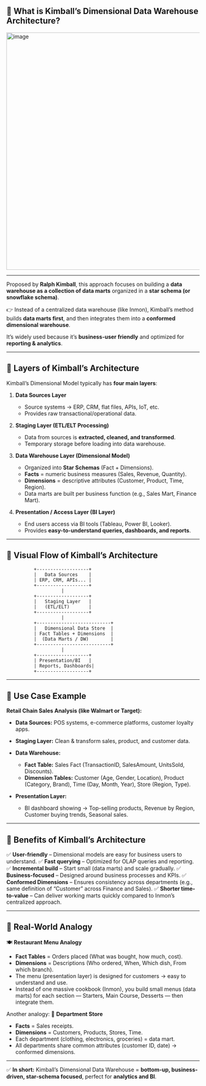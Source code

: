 ## 🔹 What is Kimball’s Dimensional Data Warehouse Architecture?

<img width="1240" height="619" alt="image" src="https://github.com/user-attachments/assets/4e728ea0-70ed-4df6-b4bc-6bb75c325559" />

---
Proposed by **Ralph Kimball**, this approach focuses on building a **data warehouse as a collection of data marts** organized in a **star schema (or snowflake schema)**.

👉 Instead of a centralized data warehouse (like Inmon), Kimball’s method builds **data marts first**, and then integrates them into a **conformed dimensional warehouse**.

It’s widely used because it’s **business-user friendly** and optimized for **reporting & analytics**.

---

## 🔹 Layers of Kimball’s Architecture

Kimball’s Dimensional Model typically has **four main layers**:

1. **Data Sources Layer**

   * Source systems → ERP, CRM, flat files, APIs, IoT, etc.
   * Provides raw transactional/operational data.

2. **Staging Layer (ETL/ELT Processing)**

   * Data from sources is **extracted, cleaned, and transformed**.
   * Temporary storage before loading into data warehouse.

3. **Data Warehouse Layer (Dimensional Model)**

   * Organized into **Star Schemas** (Fact + Dimensions).
   * **Facts** = numeric business measures (Sales, Revenue, Quantity).
   * **Dimensions** = descriptive attributes (Customer, Product, Time, Region).
   * Data marts are built per business function (e.g., Sales Mart, Finance Mart).

4. **Presentation / Access Layer (BI Layer)**

   * End users access via BI tools (Tableau, Power BI, Looker).
   * Provides **easy-to-understand queries, dashboards, and reports**.

---

## 🔹 Visual Flow of Kimball’s Architecture

```
          +-------------------+
          |   Data Sources    |
          | ERP, CRM, APIs... |
          +-------------------+
                    |
          +-------------------+
          |   Staging Layer   |
          |   (ETL/ELT)       |
          +-------------------+
                    |
          +---------------------------+
          |   Dimensional Data Store  |
          | Fact Tables + Dimensions  |
          |  (Data Marts / DW)        |
          +---------------------------+
                    |
          +-------------------+
          | Presentation/BI   |
          | Reports, Dashboards|
          +-------------------+
```

---

## 🔹 Use Case Example

**Retail Chain Sales Analysis (like Walmart or Target):**

* **Data Sources:** POS systems, e-commerce platforms, customer loyalty apps.
* **Staging Layer:** Clean & transform sales, product, and customer data.
* **Data Warehouse:**

  * **Fact Table:** Sales Fact (TransactionID, SalesAmount, UnitsSold, Discounts).
  * **Dimension Tables:** Customer (Age, Gender, Location), Product (Category, Brand), Time (Day, Month, Year), Store (Region, Type).
* **Presentation Layer:**

  * BI dashboard showing → Top-selling products, Revenue by Region, Customer buying trends, Seasonal sales.

---

## 🔹 Benefits of Kimball’s Architecture

✅ **User-friendly** – Dimensional models are easy for business users to understand.
✅ **Fast querying** – Optimized for OLAP queries and reporting.
✅ **Incremental build** – Start small (data marts) and scale gradually.
✅ **Business-focused** – Designed around business processes and KPIs.
✅ **Conformed Dimensions** – Ensures consistency across departments (e.g., same definition of “Customer” across Finance and Sales).
✅ **Shorter time-to-value** – Can deliver working marts quickly compared to Inmon’s centralized approach.

---

## 🔹 Real-World Analogy

🍽️ **Restaurant Menu Analogy**

* **Fact Tables** = Orders placed (What was bought, how much, cost).
* **Dimensions** = Descriptions (Who ordered, When, Which dish, From which branch).
* The menu (presentation layer) is designed for customers → easy to understand and use.
* Instead of one massive cookbook (Inmon), you build small menus (data marts) for each section — Starters, Main Course, Desserts — then integrate them.

Another analogy:
🏬 **Department Store**

* **Facts** = Sales receipts.
* **Dimensions** = Customers, Products, Stores, Time.
* Each department (clothing, electronics, groceries) = data mart.
* All departments share common attributes (customer ID, date) → conformed dimensions.

---

✅ **In short:** Kimball’s Dimensional Data Warehouse = **bottom-up, business-driven, star-schema focused**, perfect for **analytics and BI**.
